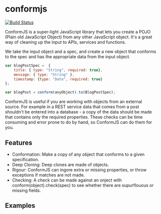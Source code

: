 conformjs
=========

[![Build Status](https://travis-ci.org/dwmkerr/conformjs.png?branch=master)](https://travis-ci.org/dwmkerr/conformjs)

ConformJS is a super-light JavaScript library that lets you create a POJO (Plain
old JavaScript Object) from any other JavaScript object. It's a great way of cleaning
up the input to APIs, services and functions.

We take the input object and a spec, and create a new object that conforms to the spec
and has the appropriate data from the input object.

````js
var blogPostSpec =  {
	title: { type: "String", required: true},
	message: { type: "String" },
	timestamp: {type: "Date", required: true}
};

var blogPost = conform(anyObject).to(BlogPostSpec);
````

ConformJS is useful if you are working with objects from an external source. For example
in a REST service data that comes from a post shouldn't be entered into a database - a copy
of the data should be made that contains only the required properties. These checks can
be time consuming and error prone to do by hand, so ConformJS can do them for you.

Features
--------

 * Conformation: Make a copy of any object that conforms to a given specification.
 * Deep Cloning: Deep clones are made of objects.
 * Rigour: ConformJS can ingore extra or missing properties, or throw exceptions if 
   matches are not made.
 * Checking: A check can be made against an onject with conform(object).check(spec)
   to see whether there are supurflouous or missing fields.

Examples
--------


